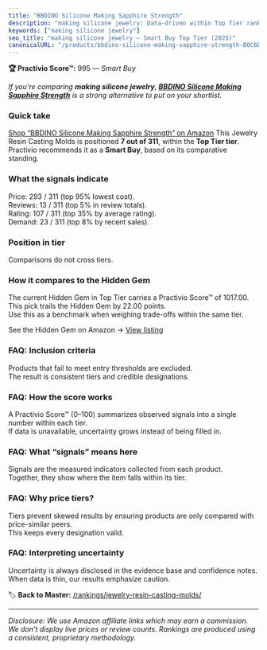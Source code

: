 ```yaml
---
title: "BBDINO Silicone Making Sapphire Strength"
description: "making silicone jewelry: Data-driven within Top Tier ranking using the Practivio Score™. Positioned by quality, value, demand, findability, momentum."
keywords: ["making silicone jewelry"]
seo_title: "making silicone jewelry — Smart Buy Top Tier (2025)"
canonicalURL: "/products/bbdino-silicone-making-sapphire-strength-B0C6DQZQCQ/"
---
```


**🏆 Practivio Score™:** 995 — _Smart Buy_


*If you're comparing **making silicone jewelry**, **[BBDINO Silicone Making Sapphire Strength](https://www.amazon.com/dp/B0C6DQZQCQ?tag=practivio-20)** is a strong alternative to put on your shortlist.*
### Quick take
[Shop “BBDINO Silicone Making Sapphire Strength” on Amazon](https://www.amazon.com/dp/B0C6DQZQCQ?tag=practivio-20)
This Jewelry Resin Casting Molds is positioned **7 out of 311**, within the **Top Tier tier**.  
Practivio recommends it as a **Smart Buy**, based on its comparative standing.

### What the signals indicate
Price: 293 / 311 (top 95% lowest cost).  
Reviews: 13 / 311 (top 5% in review totals).  
Rating: 107 / 311 (top 35% by average rating).  
Demand: 23 / 311 (top 8% by recent sales).

### Position in tier
Comparisons do not cross tiers.

### How it compares to the Hidden Gem
The current Hidden Gem in Top Tier carries a Practivio Score™ of 1017.00.  
This pick trails the Hidden Gem by 22.00 points.  
Use this as a benchmark when weighing trade-offs within the same tier.  

See the Hidden Gem on Amazon → [View listing](https://www.amazon.com/dp/B084GT1DQY?tag=practivio-20)

### FAQ: Inclusion criteria
Products that fail to meet entry thresholds are excluded.  
The result is consistent tiers and credible designations.

### FAQ: How the score works
A Practivio Score™ (0–100) summarizes observed signals into a single number within each tier.  
If data is unavailable, uncertainty grows instead of being filled in.

### FAQ: What “signals” means here
Signals are the measured indicators collected from each product.  
Together, they show where the item falls within its tier.

### FAQ: Why price tiers?
Tiers prevent skewed results by ensuring products are only compared with price-similar peers.  
This keeps every designation valid.

### FAQ: Interpreting uncertainty
Uncertainty is always disclosed in the evidence base and confidence notes.  
When data is thin, our results emphasize caution.


🏷️ **Back to Master:** [/rankings/jewelry-resin-casting-molds/](/rankings/jewelry-resin-casting-molds/)

---
_Disclosure: We use Amazon affiliate links which may earn a commission. We don’t display live prices or review counts. Rankings are produced using a consistent, proprietary methodology._
